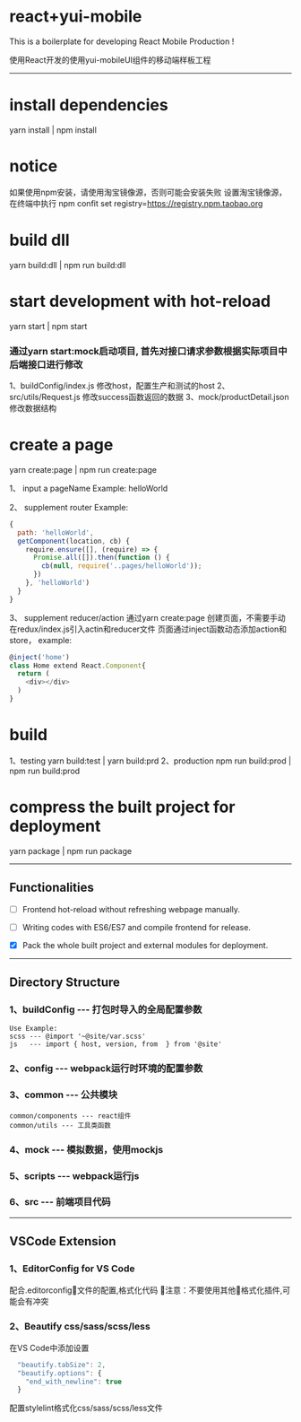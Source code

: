 # react+yui-mobile

This is a boilerplate for developing React Mobile Production !

使用React开发的使用yui-mobileUI组件的移动端样板工程

------

# install dependencies
yarn install | npm install

# notice
如果使用npm安装，请使用淘宝镜像源，否则可能会安装失败
设置淘宝镜像源，在终端中执行 npm confit set registry=https://registry.npm.taobao.org

# build dll
yarn build:dll | npm run build:dll

# start development with hot-reload
yarn start | npm start

### 通过yarn start:mock启动项目, 首先对接口请求参数根据实际项目中后端接口进行修改
1、buildConfig/index.js  修改host，配置生产和测试的host
2、src/utils/Request.js  修改success函数返回的数据
3、mock/productDetail.json  修改数据结构

# create a page
yarn create:page | npm run create:page

1、 input a pageName
Example: helloWorld

2、 supplement router
Example:

```js
{
  path: 'helloWorld',
  getComponent(location, cb) {
    require.ensure([], (require) => {
      Promise.all([]).then(function () {
        cb(null, require('..pages/helloWorld'));
      })
    }, 'helloWorld')
  }
}
```

3、 supplement reducer/action
通过yarn create:page 创建页面，不需要手动在redux/index.js引入actin和reducer文件
页面通过inject函数动态添加action和store，
example:
```js
@inject('home')
class Home extend React.Component{
  return (
    <div></div>
  )
}
```


# build 
1、testing
yarn build:test | yarn build:prd
2、production
npm run build:prod | npm run build:prod

# compress the built project for deployment
yarn package | npm run package


------

## Functionalities

- [ ] Frontend hot-reload without refreshing webpage manually.
- [ ] Writing codes with ES6/ES7 and compile frontend for release.
- [x] Pack the whole built project and external modules for deployment.


------

## Directory Structure

### 1、buildConfig --- 打包时导入的全局配置参数
    Use Example:
    scss --- @import '~@site/var.scss'
    js   --- import { host, version, from  } from '@site'
### 2、config --- webpack运行时环境的配置参数
### 3、common --- 公共模块
    common/components --- react组件
    common/utils --- 工具类函数
### 4、mock --- 模拟数据，使用mockjs
### 5、scripts --- webpack运行js
### 6、src --- 前端项目代码

------

## VSCode Extension

### 1、EditorConfig for VS Code
配合.editorconfig文件的配置,格式化代码
注意：不要使用其他格式化插件,可能会有冲突

### 2、Beautify css/sass/scss/less
在VS Code中添加设置
```js
  "beautify.tabSize": 2,
  "beautify.options": {
    "end_with_newline": true
  }
```
配置stylelint格式化css/sass/scss/less文件







